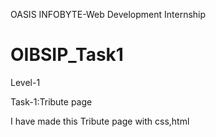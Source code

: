 OASIS INFOBYTE-Web Development Internship
# OIBSIP_Task1
Level-1

Task-1:Tribute page

I have made this Tribute page with css,html
